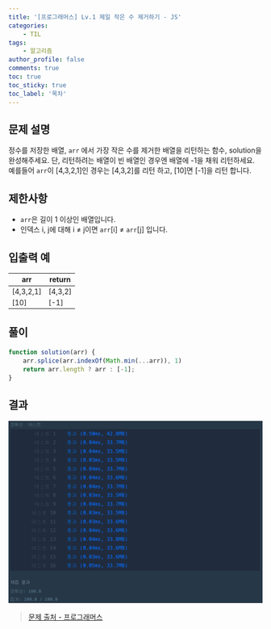 ```yaml
---
title: '[프로그래머스] Lv.1 제일 작은 수 제거하기 - JS'
categories:
    - TIL
tags:
    - 알고리즘
author_profile: false
comments: true
toc: true
toc_sticky: true
toc_label: '목차'
---
```


## 문제 설명
정수를 저장한 배열, `arr` 에서 가장 작은 수를 제거한 배열을 리턴하는 함수, solution을 완성해주세요. 단, 리턴하려는 배열이 빈 배열인 경우엔 배열에 -1을 채워 리턴하세요. 예를들어 `arr`이 [4,3,2,1]인 경우는 [4,3,2]를 리턴 하고, [10]면 [-1]을 리턴 합니다.

## 제한사항
* `arr`은 길이 1 이상인 배열입니다.
* 인덱스 i, j에 대해 i ≠ j이면 `arr`[i] ≠ `arr`[j] 입니다.

## 입출력 예

| arr       | return  |
|-----------|---------|
| [4,3,2,1] | [4,3,2] |
| [10]      | [-1]    |

## 풀이
```javascript
function solution(arr) {
    arr.splice(arr.indexOf(Math.min(...arr)), 1)
    return arr.length ? arr : [-1];
}
```

## 결과
![result](/assets/images/2023/08-21/algorithm-22-result.png)

>[문제 출처 - 프로그래머스](https://school.programmers.co.kr/learn/courses/30/lessons/12935#)